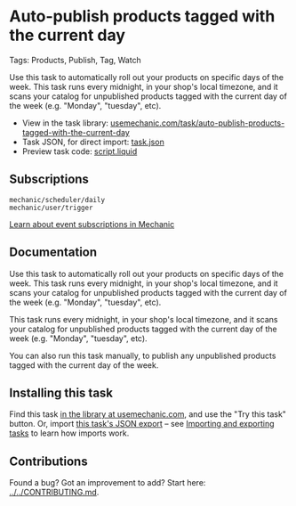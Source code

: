 # Auto-publish products tagged with the current day

Tags: Products, Publish, Tag, Watch

Use this task to automatically roll out your products on specific days of the week. This task runs every midnight, in your shop's local timezone, and it scans your catalog for unpublished products tagged with the current day of the week (e.g. "Monday", "tuesday", etc).

* View in the task library: [usemechanic.com/task/auto-publish-products-tagged-with-the-current-day](https://usemechanic.com/task/auto-publish-products-tagged-with-the-current-day)
* Task JSON, for direct import: [task.json](../../tasks/auto-publish-products-tagged-with-the-current-day.json)
* Preview task code: [script.liquid](./script.liquid)

## Subscriptions

```liquid
mechanic/scheduler/daily
mechanic/user/trigger
```

[Learn about event subscriptions in Mechanic](https://docs.usemechanic.com/article/408-subscriptions)

## Documentation

Use this task to automatically roll out your products on specific days of the week. This task runs every midnight, in your shop's local timezone, and it scans your catalog for unpublished products tagged with the current day of the week (e.g. "Monday", "tuesday", etc).

This task runs every midnight, in your shop's local timezone, and it scans your catalog for unpublished products tagged with the current day of the week (e.g. "Monday", "tuesday", etc).

You can also run this task manually, to publish any unpublished products tagged with the current day of the week.

## Installing this task

Find this task [in the library at usemechanic.com](https://usemechanic.com/task/auto-publish-products-tagged-with-the-current-day), and use the "Try this task" button. Or, import [this task's JSON export](../../tasks/auto-publish-products-tagged-with-the-current-day.json) – see [Importing and exporting tasks](https://docs.usemechanic.com/article/505-importing-and-exporting-tasks) to learn how imports work.

## Contributions

Found a bug? Got an improvement to add? Start here: [../../CONTRIBUTING.md](../../CONTRIBUTING.md).
